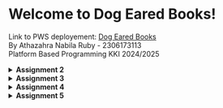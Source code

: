 # Welcome to Dog Eared Books!
Link to PWS deployement: [Dog Eared Books](http://athazahra-nabila-dogearedbooks.pbp.cs.ui.ac.id/)  
By Athazahra Nabila Ruby - 2306173113  
Platform Based Programming KKI 2024/2025

<details>
<Summary><b>Assignment 2</b></summary>

## Step-by-Step Project Implementation
A breakdown of what I did to execute this project:
### Creating the Django project
1. I made a new directory "dog-eared-books" to store the contents of this project
2. I installed a virtual inviroment in the "book_store" directory by running this command on the terminal:
    ```
   python3 -m venv env
   ```
3. Then I activated it with the command:
    ```
   source env/bin/activate
   ```
4. I created the file "requirement.txt" and edited it by using VS Code to add the required the dependencies:
   ```
   django
   gunicorn
   whitenoise
   psycopg2-binary
   requests
   urllib3
   ```
5. Then I installed the dependencies with the command:
    ```
    pip install -r requirements.txt
    ```
6. I created a new Django project named "book_store" with the command 
    ```
    django-admin startproject book_store .
    ```
7. After the project was installed, I added "localhost" and "127.0.0.1" to the ALLOWED_HOSTS in the settings.py file.

### Creating an application with the name main in the project.
8. I created a new application named main with the command:
    ```
    python manage.py startapp main
    ```
9. After the main application was installed, I added 'main' to the INSTALLED_APPS list in the settings.py file to signify the presence of the main application.

### Creating a Template
10. To create a template, I created a templates directory (within the main directory) and added a main.html file that would serve as the template.
11. I filled the template with the necessary components (application name, name, class)

### Creating Models
12. I added a model in the models.py file called Product, which has the necessary attributes name, price, and description, and i also added other attributes that relate to my shop, namely release_date and genre.
13. I then performed migrations to apply my model with the commands:
    ```
    python3 manage.py makemigrations
    python3 manage.py migrate
    ```

### Connecting View with Template
14. I filled the views.py file with a function called show_main that will "send" data to the template if a request is made from the template, which includes app_name, name, and class.

### Configuring URLs
15. I created a urls.py file in the main application and added the following code to configure the routing in the application:
    ```
    from django.urls import path
    from main.views import show_main

    app_name = 'main'

    urlpatterns = [
        path('', show_main, name='show_main'),
    ]
    ```
16. Then, I edited the urls.py in the book_store project for overall project with:
    ```
    from django.urls import path, include

    urlpatterns = [
        path('', include('main.urls')),
    ]
    ```

### Git and PWS Deployment
17. I created a new repository on GitHub and connected it to the local repository by runnning git init.
18. After the connection was established, I performed add, commit, and push actions to the remote GitHub repository.
19. To deploy to PWS, I created a new project titled 'dogearedbooks' on the PWS website then added my PWS deployement URL to the ALLOWED_HOSTS list in settings.py.
20. Finally, I connected the repository to PWS and pushed it to the PWS repository for deployment.
21. I'm finished!


## Diagram
![Diagram](images/pbp_diagram.jpg)

## The use of git in software development
Git is a version control system that helps developers track changes in their codebase, making it easier to manage and collaborate on projects. It allows multiple developers to work on the same project simultaneously, supports branching and merging, and provides a history of all changes, enabling easy rollback to previous versions if needed.


## Why Django?
I believe that one of the reasons Django was chosen is because it uses Python, a language we have been studying since the first semester. This allows students to focus directly on platform-based programming concepts without having to learn a new syntax, as they are already familiar with Python.

## Why are Django Models Called ORMs?
Django models are called ORMs (Object Relational Mapping) because of their nature of directly converting data into tables. As a result, developers don't need to interact directly with data tables like in SQL but can create and access data directly from the model.

</details>

<details>
<Summary><b>Assignment 3</b></summary>

## Step-by-Step Project Implementation

### Setting up template
1. Firstly, I created a new templates folder in the root directory and added base.html that functions as a base view to ensure a consistent design throughout the website and minimize code duplication.
2. To adjust to the changes, I added BASE_DIR / 'templates' in settings.py to the DjangoTemplates DIR field.
3. Then I adjusted my main.html file to use base.html as the main template.

### Creating an input form
4. First, I added an UUID to correctly identify each book and did a model migration.
```
class BookEntry(modelsModel):
    ...
   id = models.UUIDField(primary_key = True, default=uuid.uuid4, editable=False)
   ...
``` 
5. Then, I created the file forms.py which is used to create the structure of the form that can accept entries or new item data. It contains:
```
from django.forms import ModelForm
from main.models import BookEntry

class BookEntryForm(ModelForm):
    class Meta:
        model = BookEntry
        fields = ["title", "author", "price", "genre", "summary"]
```
6. On views.py, I imported redirect and created a new function which implemented the form and validates the inputs.
```
def create_book_entry(request):
    form = BookEntryForm(request.POST or None)

    if form.is_valid() and request.method == "POST":
        form.save()
        return redirect('main:show_main')

    context = {'form': form}
    return render(request, "create_book_entry.html", context)
```
7. I modified the show_main function so that it stores all of the entries.
```
def show_main(request):
    book_entries = BookEntry.objects.all()

    context = {
        'application_name': 'dog-eared-books',
        'class': 'PBP KKI',
        'name': 'Athazahra Nabila Ruby',
        'book_entries': book_entries
    }

    return render(request, "main.html", context)
```
8. I then imported the create_book_entry function to urls.py and implemented its URL routing by adding:
```
urlpatterns = [
   ...
   path('create-book-entry', create_book_entry, name='create_book_entry')
]
```
9. I created create_book_entry.html to add a HTML page on submitting the entries, it contains:
```
{% extends 'base.html' %} 
{% block content %}
<h1>Add New Book Entry</h1>

<form method="POST">
  {% csrf_token %}
  <table>
    {{ form.as_table }}
    <tr>
      <td></td>
      <td>
        <input type="submit" value="Add Book Entry" />
      </td>
    </tr>
  </table>
</form>

{% endblock %}
```
10. Then I modified my main.html to add a button that redirects to the entry submission and displays said entries as a table:
```
...
{% if not book_entries %}
<p>Sorry, there are no books available!</p>
{% else %}
<table>
  <tr>
    <th>Title</th>
    <th>Author</th>
    <th>Price</th>
    <th>Genre</th>
    <th>Summary</th>
  </tr>

  {% comment %} This is how to display book data
  {% endcomment %} 
  {% for book_entry in book_entries %}
  <tr>
    <td>{{book_entry.title}}</td>
    <td>{{book_entry.author}}</td>
    <td>{{book_entry.price}}</td>
    <td>{{book_entry.genre}}</td>
    <td>{{book_entry.summary}}</td>
  </tr>
  {% endfor %}
</table>
{% endif %}

<br />

<a href="{% url 'main:create_book_entry' %}">
  <button>Add New book Entry</button>
</a>
{% endblock content %}
```

### Adding views
11. I added 4 functions to views.py to access data in the form of XML, JSON, and both by IDs
```
def show_xml(request):
    data = BookEntry.objects.all()
    return HttpResponse(serializers.serialize("xml", data), content_type="application/xml")

def show_json(request):
    data = BookEntry.objects.all()
    return HttpResponse(serializers.serialize("json", data), content_type="application/json")

def show_xml_by_id(request, id):
    data = BookEntry.objects.filter(pk=id)
    return HttpResponse(serializers.serialize("xml", data), content_type="application/xml")

def show_json_by_id(request, id):
    data = BookEntry.objects.filter(pk=id)
    return HttpResponse(serializers.serialize("json", data), content_type="application/json")
```

### Creating URL routing to each view
12. I then imported those 4 functions to urls.py then implemented their URL routing by adding:
```
urlpatterns = [
    ...
    path('xml/', show_xml, name='show_xml'),
    path('json/', show_json, name='show_json'),
    path('xml/<str:id>/', show_xml_by_id, name='show_xml_by_id'),
    path('json/<str:id>/', show_json_by_id, name='show_json_by_id'),
]
```
13. Lastly, I deployed the changes I made to PWS and Github.
14. I'm done!

## Why do we need data delivery in implementing a platform?
In the process of implementing a platform, data delivery is important because it facilitates communication between clients, servers, and other systems. This process ensures that information can be sent quickly, securely, and efficiently. Without proper data delivery, the platform would feel slow and inefficient, which could reduce user interest.

## Which is better, XML or JSON? Why is JSON more popular than XML?
In my opinion, JSON is better and more popular than XML because JSON has a simpler structure and appearance, making it easier for humans to read. Moreover, JSON processing tends to be faster and more efficient for data exchange due to its lower complexity compared to XML.

## What is the usage of is_valid() in Django forms? Why do we need the method in forms?
The is_valid() method in Django forms is used to check the validity of the data entered. If the data entered meets the form's requirements (such as data type, data length), then is_valid() will return True, otherwise, it will return False. This method is needed because it verifies and ensures that the data to be entered into the database is correct. Additionally, this method simplifies management in case there are errors when the entered data is not valid.

## Why do we need csrf_token when creating a form in Django? What could happen if we did not use csrf_token on a Django form? How could this be leveraged by an attacker?
The csrf_token is important to protect web applications from Cross-Site Request Forgery (CSRF) attacks, where an attacker can trick an authenticated user into sending malicious requests to the server without their knowledge. Without a csrf_token, the server cannot differentiate between a legitimate request and a malicious one, allowing attackers to abuse the user’s session to perform unintended actions. Therefore, the csrf_token ensures that every request originates from a legitimate and secure source.

## Postman Screenshots
XML
![XML](images/pbp_xml.jpg)

XML by ID
![XMLID](images/pbp_xmlid.jpg)

JSON
![JSON](images/pbp_json.jpg)

SON by ID
![JSONID](images/pbp_jsonid.jpg)

</details>


<details>
<Summary><b>Assignment 4</b></summary>

## Step-by-Step Project Implementation

### Implement the register, login, and logout functions & using data from cookies
1. I first activated the virtual enviroment by running:
```
source env/bin/activate
```
2. In views.py, I imported:
- UserCreationForm to implement the register function
- AuthenticationForms, authenticate, and login to implement the login function
- logout to implement the logout functions 
- datetime, HttpResponseRedirect, and reverse to use cookies. 
I then added those three functions (register, login, logout) to the file:
```
def register(request):
    form = UserCreationForm()

    if request.method == "POST":
        form = UserCreationForm(request.POST)
        if form.is_valid():
            form.save()
            messages.success(request, 'Your account has been successfully created!')
            return redirect('main:login')
    context = {'form':form}
    return render(request, 'register.html', context)

def login_user(request):
   if request.method == 'POST':
      form = AuthenticationForm(data=request.POST)

      if form.is_valid():
        user = form.get_user()
        login(request, user)
        response = HttpResponseRedirect(reverse("main:show_main"))
        response.set_cookie('last_login', str(datetime.datetime.now()))
        return response

   else:
      form = AuthenticationForm(request)
   context = {'form': form}
   return render(request, 'login.html', context)

def logout_user(request):
    logout(request)
    response = HttpResponseRedirect(reverse('main:login'))
    response.delete_cookie('last_login')
    return response
```
3. To use cookies for the login, I modified show_main:
```
def show_main(request):
...
                'last_login': request.COOKIES['last_login'],
        }
        return render(request, "main.html", context)  
...
```

4. I created an HTML file called "register.html" to display the register page.
```
{% extends 'base.html' %} {% block meta %}
<title>Register</title>
{% endblock meta %} {% block content %}

<div class="login">
  <h1>Register</h1>

  <form method="POST">
    {% csrf_token %}
    <table>
      {{ form.as_table }}
      <tr>
        <td></td>
        <td><input type="submit" name="submit" value="Register" /></td>
      </tr>
    </table>
  </form>

  {% if messages %}
  <ul>
    {% for message in messages %}
    <li>{{ message }}</li>
    {% endfor %}
  </ul>
  {% endif %}
</div>

{% endblock content %}
```
5. I created an HTML file called "login.html" to display the login page.
```
{% extends 'base.html' %}

{% block meta %}
<title>Login</title>
{% endblock meta %}

{% block content %}
<div class="login">
  <h1>Login</h1>

  <form method="POST" action="">
    {% csrf_token %}
    <table>
      {{ form.as_table }}
      <tr>
        <td></td>
        <td><input class="btn login_btn" type="submit" value="Login" /></td>
      </tr>
    </table>
  </form>

  {% if messages %}
  <ul>
    {% for message in messages %}
    <li>{{ message }}</li>
    {% endfor %}
  </ul>
  {% endif %} Don't have an account yet?
  <a href="{% url 'main:register' %}">Register Now</a>
</div>

{% endblock content %}
```
6. I also created a "logout" button and displayed the last login data on the main page by adding this to main.html:
```
<a href="{% url 'main:logout' %}">
  <button>Logout</button>
</a>

<h5>Last login session: {{ last_login }}</h5>
```
7. Next, I performed URL routing by importing the register, login, and logout functions to urls.py then added these paths to urlpatterns:
```
path('register/', register, name='register'),
path('login/', login_user, name='login'),
path('logout/', logout_user, name='logout'),
```
8. To force users to login before accessing the site, I imported login_required to views.py then added the restriction to the show_main function:
```
@login_required(login_url='/login')
```

### Make two user accounts with three dummy data each
9. I created two acounts on my page, namely "voicemail337" and "dogears" and I added some book entries.  
voicemail337:
![voicemail337](images/voicemail337.jpg)
dogears:
![dogears](images/dogears.jpg)

### Connect the models Product (BookEntry) and User
10. In models.py, I imported User then modified my BookEntry class by adding:
```
user = models.ForeignKey(User, on_delete=models.CASCADE)
```
11. In views.py, I modified show_main so that only authorized users can view their Product models. I also modified create_book_entry to modify the user field before saving it to the database
```
def show_main(request):
    book_entries = BookEntry.objects.filter(user=request.user)

    context = {
        ...
        'name': request.user.username,
        ...
    }

def create_book_entry(request):
    form = BookEntryForm(request.POST or None)

    if form.is_valid() and request.method == "POST":
        book_entry = form.save(commit=False)
        book_entry.user = request.user
        book_entry.save()
        return redirect('main:show_main')

    context = {'form': form}
    return render(request, "create_book_entry.html", context)
```
12. Lastly, I did model migrations by running
```
python manage.py makemigrations
python manage.py migrate
```

## What is the difference between HttpResponseRedirect() and redirect()?
The difference between HttpResponseRedirect() and redirect() lies in how they are used to perform URL redirects and the level of control they offer.

- HttpResponseRedirect(): Returns an HTTP 302 response to redirect to a specified URL. It’s useful when you need more control over the response before returning it, such as redirecting to an external site.
- redirect(): Internally uses HttpResponseRedirect(). It is more practical and flexible because it can accept different types of parameters, such as URLs, named URL patterns, or model instances.

In short, redirect() is simpler and more flexible, making it easier to use for various scenarios. HttpResponseRedirect(), on the other hand, is better when more control over the response is needed.

## How the BookEntry model is linked with User
The BookEntry model is linked to the User model through a foreign key (on models.py):
```
class BookEntry(models.Model):
    user = models.ForeignKey(User, on_delete=models.CASCADE)
```
When a BookEntry is created using the create_book_entry function (on views.py), it is linked to the corresponding User.
```
def create_book_entry(request):
    form = BookEntryForm(request.POST or None)

    if form.is_valid() and request.method == "POST":
        book_entry = form.save(commit=False)
        book_entry.user = request.user
```

## What is the difference between authentication and authorization, and what happens when a user logs in?
Authentication is the process of verifying a user's identity to ensure they are who they claim to be. For example, entering a username, password, or OTP during login. In Django, authentication is handled by the authenticate() and login() functions. 

Authorization is about determining what actions or resources a user is allowed to access after they have been authenticated. In Django, authorization is managed using permissions and groups, and decorators like @login_required and @permission_required help control access to views.

When a user logs in:
1. Provide Credentials: User submits username and password
2. Authentication: The system verifies if the credentials match stored data using Django's authenticate() function
3. Session Creation: If authenticated, Django creates a session for the user, storing the session ID as a cookie in the browser
4. Authorization: The system checks the user's permissions and roles to determine accessible resources
5. Redirect: If successful, the user is redirected to a target page

## How does Django remember logged-in users? Explain other uses of cookies and whether all cookies are safe to use.
Django remembers logged-in users through sessions stored in cookies. When a user logs in, Django creates a session, stores the session data on the server, and assigns a unique session ID to the user. This session ID is sent to the user's browser as a cookie called sessionid. Every time the user makes a new request, the browser sends the sessionid cookie back to the server, allowing Django to identify the user.

Cookies can also be used for storing user preferences, tracking, shopping carts in e-commerce, and security tokens. However, not all cookies are safe to use. There are key concerns regarding their security and privacy. Cookies can be vulnerable to attacks such as Cross-Site Scripting (XSS) and Cross-Site Request Forgery (CSRF) if they are not properly managed. Additionally, tracking cookies can raise significant privacy issues, as they often collect data on user behavior without explicit consent.
</details>

<details>
<Summary><b>Assignment 5</b></summary>

## Step-by-Step Project Implementation

### Implement functions to delete and edit products.
1. Firstly, I imported the Tailwind CDN on base.html by addding:
```html
<script src="https://cdn.tailwindcss.com">
</script>
```

2. I imported 'reverse' then created an edit and delete function on views.py
```py
def edit_book(request, id):
    book = BookEntry.objects.get(pk = id)

    form = BookEntryForm(request.POST or None, instance=book)

    if form.is_valid() and request.method == "POST":
        # Save form and return to home page
        form.save()
        return HttpResponseRedirect(reverse('main:show_main'))

    context = {'form': form}
    return render(request, "edit_book.html", context)

def delete_book(request, id):
    # Get book based on id
    book = BookEntry.objects.get(pk = id)
    # Delete book
    book.delete()
    # Return to home page
    return HttpResponseRedirect(reverse('main:show_main'))
```
3. I then created an html file called "edit_book.html" as the editing page
4. To perform URL routing, I imported the edit and delete functions to urls.py then added these paths:
```py
urlpatterns = [
...
        path('edit-product/<uuid:id>', edit_book, name='edit_book'),
        path('delete/<uuid:id>', delete_book, name='delete_book')
]
```
5. I modified main.html to create an edit and delete button by adding:
```html
<td>
        <a href="{% url 'main:edit_book' book_entry.pk %}">
            <button>
                Edit
            </button>
        </a>
    </td>
    <td>
        <a href="{% url 'main:delete_book' book_entry.pk %}">
            <button>
                Delete
            </button>
        </a>
    </td>
```
### Customize the design of the HTML templates
For all my customizations, I followed a color pallete: green-900, white, and black with B&W photos as the backgrounds.  
6. I first created a 'global.css' file on static/css to manage the general appearance of the website, I also added images that I want to add to the website to static/image
```css
.form-style form input, form textarea, form select {
    width: 100%;
    padding: 0.5rem;
    border: 2px solid #bcbcbc;
    border-radius: 0.375rem;
}
.form-style form input:focus, form textarea:focus, form select:focus {
    outline: none;
    border-color: #092b06;
    box-shadow: 0 0 0 3px #092b06;
}
@keyframes shine {
    0% { background-position: -200% 0; }
    100% { background-position: 200% 0; }
}
.animate-shine {
    background: linear-gradient(120deg, rgba(255, 255, 255, 0.3), rgba(255, 255, 255, 0.1) 50%, rgba(255, 255, 255, 0.3));
    background-size: 200% 100%;
    animation: shine 3s infinite;
}
```
#### Customize the login, register, and add product pages
7. I customized those pages by modifying these files:  
'login.html'
```html
{% extends 'base.html' %}
{% load static %}

{% block meta %}
<title>Login</title>
{% endblock meta %}

{% block content %}
<div class="min-h-screen flex items-center justify-center bg-[url('{% static "image/aeon13.webp" %}')] bg-cover bg-center bg-fixed flex flex-col">
  <div class="max-w-md w-full space-y-8">
    <div>
      <h2 class="mt-6 text-center text-white text-3xl font-extrabold text-gray-900">
        Login to your account
      </h2>
    </div>
    <form class="mt-8 space-y-6" method="POST" action="">
      {% csrf_token %}
      <input type="hidden" name="remember" value="true">
      <div class="rounded-md shadow-sm -space-y-px">
        <div>
          <label for="username" class="sr-only">Username</label>
          <input id="username" name="username" type="text" required class="appearance-none rounded-none relative block w-full px-3 py-2 border border-gray-300 placeholder-gray-500 text-gray-900 rounded-t-md focus:outline-none focus:ring-green-900 focus:border-green-900 focus:z-10 sm:text-sm" placeholder="Username">
        </div>
        <div>
          <label for="password" class="sr-only">Password</label>
          <input id="password" name="password" type="password" required class="appearance-none rounded-none relative block w-full px-3 py-2 border border-gray-300 placeholder-gray-500 text-gray-900 rounded-b-md focus:outline-none focus:ring-green-900 focus:border-green-900 focus:z-10 sm:text-sm" placeholder="Password">
        </div>
      </div>

      <div>
        <button type="submit" class="group relative w-full flex justify-center py-2 px-4 border border-transparent text-sm font-medium rounded-md text-white bg-green-900 hover:bg-green-900 focus:outline-none focus:ring-2 focus:ring-offset-2 focus:ring-green-900">
          Sign in
        </button>
      </div>
    </form>

    {% if messages %}
    <div class="mt-4">
      {% for message in messages %}
      {% if message.tags == "success" %}
            <div class="bg-green-100 border border-green-400 text-green-700 px-4 py-3 rounded relative" role="alert">
                <span class="block sm:inline">{{ message }}</span>
            </div>
        {% elif message.tags == "error" %}
            <div class="bg-red-100 border border-red-400 text-red-700 px-4 py-3 rounded relative" role="alert">
                <span class="block sm:inline">{{ message }}</span>
            </div>
        {% else %}
            <div class="bg-blue-100 border border-blue-400 text-blue-700 px-4 py-3 rounded relative" role="alert">
                <span class="block sm:inline">{{ message }}</span>
            </div>
        {% endif %}
      {% endfor %}
    </div>
    {% endif %}

    <div class="text-center mt-4">
      <p class="text-sm text-white">
        Don't have an account yet?
        <a href="{% url 'main:register' %}" class="font-medium text-green-700 hover:text-green-900">
          Register Now
        </a>
      </p>
    </div>
  </div>
</div>
{% endblock content %}
```
'register.html'
```html
{% extends 'base.html' %}
{% load static %}

{% block meta %}
<title>Register</title>
{% endblock meta %}

{% block content %}
<div class="min-h-screen flex items-center justify-center bg-[url('{% static "image/aeon9.webp" %}')] bg-cover bg-center bg-fixed flex flex-col">

  <div class="max-w-md w-full space-y-8 form-style">
    <div>
      <h2 class="mt-6 text-center text-3xl font-extrabold text-green-900">
        Create your account
      </h2>
    </div>
    <form class="mt-8 space-y-6" method="POST">
      {% csrf_token %}
      <input type="hidden" name="remember" value="true">
      <div class="rounded-md shadow-sm -space-y-px">
        {% for field in form %}
          <div class="{% if not forloop.first %}mt-4{% endif %}">
            <label for="{{ field.id_for_label }}" class="mb-2 font-semibold text-white">
              {{ field.label }}
            </label>
            <div class="relative">
              {{ field }}
              <div class="absolute inset-y-0 right-0 pr-3 flex items-center pointer-events-none">
                {% if field.errors %}
                  <svg class="h-5 w-5 text-red-500" fill="currentColor" viewBox="0 0 20 20">
                    <path fill-rule="evenodd" d="M18 10a8 8 0 11-16 0 8 8 0 0116 0zm-7 4a1 1 0 11-2 0 1 1 0 012 0zm-1-9a1 1 0 00-1 1v4a1 1 0 102 0V6a1 1 0 00-1-1z" clip-rule="evenodd" />
                  </svg>
                {% endif %}
              </div>
            </div>
            {% if field.errors %}
              {% for error in field.errors %}
                <p class="mt-1 text-sm text-red-600">{{ error }}</p>
              {% endfor %}
            {% endif %}
          </div>
        {% endfor %}
      </div>

      <div>
        <button type="submit" class="group relative w-full flex justify-center py-2 px-4 border border-transparent text-sm font-medium rounded-md text-white bg-green-800 hover:bg-green-900 focus:outline-none focus:ring-2 focus:ring-offset-2 focus:ring-indigo-500">
          Register
        </button>
      </div>
    </form>

    {% if messages %}
    <div class="mt-4">
      {% for message in messages %}
      <div class="bg-red-100 border border-red-400 text-red-700 px-4 py-3 rounded relative" role="alert">
        <span class="block sm:inline">{{ message }}</span>
      </div>
      {% endfor %}
    </div>
    {% endif %}

    <div class="text-center mt-4">
      <p class="text-sm text-black">
        Already have an account?
        <a href="{% url 'main:login' %}" class="font-medium text-green-700 hover:text-green-900">
          Login here
        </a>
      </p>
    </div>
  </div>
</div>
{% endblock content %}
```
'create_book_entry.html'
```html
{% extends 'base.html' %}
{% load static %}
{% block meta %}
<title>Create Book</title>
{% endblock meta %}

{% block content %}
{% include 'navbar.html' %}

<div class="min-h-screen bg-[url('{% static "image/aeon7.webp" %}')] bg-cover bg-center bg-fixed flex flex-col">
  <div class="container mx-auto px-4 py-8 mt-16 max-w-xl">
    <h1 class="text-3xl font-bold text-center mb-8 text-green-900">Create Book Entry</h1>
  
    <div class="bg-white shadow-md rounded-lg p-6 form-style">
      <form method="POST" class="space-y-6">
        {% csrf_token %}
        {% for field in form %}
          <div class="flex flex-col">
            <label for="{{ field.id_for_label }}" class="mb-2 font-semibold text-green-900">
              {{ field.label }}
            </label>
            <div class="w-full">
              {{ field }}
            </div>
            {% if field.help_text %}
              <p class="mt-1 text-sm text-green-900">{{ field.help_text }}</p>
            {% endif %}
            {% for error in field.errors %}
              <p class="mt-1 text-sm text-red-600">{{ error }}</p>
            {% endfor %}
          </div>
        {% endfor %}
        <div class="flex justify-center mt-6">
          <button type="submit" class="bg-green-900 text-white font-semibold px-6 py-3 rounded-lg hover:bg-greeen-700 transition duration-300 ease-in-out w-full">
            Create Book Entry
          </button>
        </div>
      </form>
    </div>
  </div>
</div>

{% endblock %}
```

#### For each product card, create two buttons to edit and delete the product
9. I customized my cards so that it resembles a book then added those two buttons by modifying 'card_book.html'
```html
<div class="relative w-64 h-80 bg-white shadow-lg rounded-lg mb-2 border-2 border-gray-300 overflow-hidden flex transform hover:scale-105 hover:shadow-2xl transition-all duration-300">
    <!-- left side -->
    <div class="w-1/5 bg-green-900 text-white p-4 flex flex-col justify-center rounded-l-lg">
    </div>
  
    <!-- right side -->
    <div class="p-4 flex-1 bg-gray-50 rounded-r-lg flex flex-col">
      <!-- book title -->
      <h3 class="font-bold text-xl text-gray-800 mb-1">{{ book_entry.title }}</h3>
      <!-- book author -->
      <p class="text-gray-600 italic mb-2">by {{ book_entry.author }}</p>
      <!-- book genre -->
      <p class="text-green-700 font-semibold mb-1">Genre: {{ book_entry.genre }}</p>
      <!-- book price -->
      <p class="text-green-600 font-bold mb-3">Price: ${{ book_entry.price }}</p>
      
      <!-- book summary -->
      <p class="text-gray-700 flex-grow overflow-scroll whitespace-normal text-sm">
        {{ book_entry.summary }}
      </p>
  
      <!-- edit and delete buttons  -->
      <div class="flex justify-end space-x-2 mt-2">
        <a href="{% url 'main:edit_book' book_entry.pk %}" class="bg-red-700 hover:bg-yellow-600 text-white rounded-full p-2 transition duration-300 shadow-md">
          <svg xmlns="http://www.w3.org/2000/svg" class="h-6 w-6" fill="none" viewBox="0 0 24 24" stroke="currentColor">
            <path d="M13.586 3.586a2 2 0 112.828 2.828l-.793.793-2.828-2.828.793-.793zM11.379 5.793L3 14.172V17h2.828l8.38-8.379-2.83-2.828z" />
          </svg>
        </a>
        <a href="{% url 'main:delete_book' book_entry.pk %}" class="bg-red-800 hover:bg-red-600 text-white rounded-full p-2 transition duration-300 shadow-md">
          <svg xmlns="http://www.w3.org/2000/svg" class="h-6 w-6" fill="none" viewBox="0 0 24 24" stroke="currentColor">
            <path fill-rule="evenodd" d="M9 2a1 1 0 00-.894.553L7.382 4H4a1 1 0 000 2v10a2 2 0 002 2h8a2 2 0 002-2V6a1 1 0 100-2h-3.382l-.724-1.447A1 1 0 0011 2H9zM7 8a1 1 0 012 0v6a1 1 0 11-2 0V8zm5-1a1 1 0 00-1 1v6a1 1 0 102 0V8a1 1 0 00-1-1z" clip-rule="evenodd" />
          </svg>
        </a>
      </div>
    </div>
  </div>
```

### Create a navigation bar
10. Created 'navbar.html' on /templates which consists of:
```html
<nav class="bg-green-900 shadow-lg fixed top-0 left-0 z-40 w-screen">
    <div class="max-w-7xl mx-auto px-4 sm:px-6 lg:px-8">
      <div class="flex items-center justify-between h-16">
        <div class="flex items-center">
          <h1 class="text-2xl font-bold text-center text-white">Dog Eared Books</h1>
        </div>
        <div class="hidden md:flex items-center">
          {% if user.is_authenticated %}
            <span class="text-gray-300 mr-4">Welcome, {{ user.username }}</span>
            <a href="{% url 'main:logout' %}" class="text-center bg-black hover:bg-black text-white font-bold py-2 px-4 rounded transition duration-300">
              Logout
            </a>
          {% else %}
            <a href="{% url 'main:login' %}" class="text-center bg-blue-500 hover:bg-blue-600 text-white font-bold py-2 px-4 rounded transition duration-300 mr-2">
              Login
            </a>
            <a href="{% url 'main:register' %}" class="text-center bg-green-500 hover:bg-green-600 text-white font-bold py-2 px-4 rounded transition duration-300">
              Register
            </a>
          {% endif %}
        </div>
        <div class="md:hidden flex items-center">
          <button class="mobile-menu-button">
            <svg class="w-6 h-6 text-white" fill="none" stroke-linecap="round" stroke-linejoin="round" stroke-width="2" viewBox="0 0 24 24" stroke="currentColor">
              <path d="M4 6h16M4 12h16M4 18h16"></path>
            </svg>
          </button>
        </div>
      </div>
    </div>
    <!-- Mobile menu -->
    <div class="mobile-menu hidden md:hidden  px-4 w-full md:max-w-full">
      <div class="pt-2 pb-3 space-y-1 mx-auto">
        {% if user.is_authenticated %}
          <span class="block text-gray-300 px-3 py-2">Welcome, {{ user.username }}</span>
          <a href="{% url 'main:logout' %}" class="block text-center bg-black hover:bg-black text-white font-bold py-2 px-4 rounded transition duration-300">
            Logout
          </a>
        {% else %}
          <a href="{% url 'main:login' %}" class="block text-center bg-blue-500 hover:bg-blue-600 text-white font-bold py-2 px-4 rounded transition duration-300 mb-2">
            Login
          </a>
          <a href="{% url 'main:register' %}" class="block text-center bg-green-500 hover:bg-green-600 text-white font-bold py-2 px-4 rounded transition duration-300">
            Register
          </a>
        {% endif %}
      </div>
    </div>
    <script>
      const btn = document.querySelector("button.mobile-menu-button");
      const menu = document.querySelector(".mobile-menu");
    
      btn.addEventListener("click", () => {
        menu.classList.toggle("hidden");
      });
    </script>
  </nav>
```

### Finishing
11. In 'settings.py', I added the WhiteNoise middleware so that Django can automatically manage static files, and I also configured STATIC_ROOT, STATICFILES_DIRS, and STATIC_URL
```py
MIDDLEWARE = [
    ...
    'whitenoise.middleware.WhiteNoiseMiddleware'
    ...
]
...
STATIC_URL = '/static/'
if DEBUG:
    STATICFILES_DIRS = [
        BASE_DIR / 'static' 
    ]
else:
    STATIC_ROOT = BASE_DIR / 'static' 
...
```

## Explain the priority order of CSS selectors for an HTML element
The order:
1. Inline styles
2. IDs (#id)
3. Classes (.class)
4. Element selectors (div, p, etc.)

More specific selectors take precedence, and if specificity is equal, the order of appearance in the CSS (cascade) applies. Important (!important) overrides all other rules, regardless of specificity.

## Why does responsive design become an important concept in web application development? Give examples of applications that have and have not implemented responsive design!
Responsive design is crucial in web development to ensure a website looks and functions well on different devices and screen sizes. It uses flexible layouts, media queries, and relative units to adapt to various resolutions. For example, websites like Amazon or Airbnb are responsive and adjust smoothly across devices, while older sites or poorly maintained applications may not scale well, making them difficult to use on mobile devices.

## Explain the differences between margin, border, and padding, and how to implement these three things!
These are CSS properties used to control space around and inside elements. Margin is the space outside the element, border is the line around the element's box, and padding is the space inside the element between the content and the border. 

You can implement them using properties like:
```
{
  margin: 10px;, 
  border: 2px solid black;, 
  padding: 5px;, 
}
```

## Explain the concepts of flex box and grid layout along with their uses!
Flexbox: a one-dimensional layout system (either horizontal or vertical) used to distribute space between items in a container, making it ideal for aligning items in rows or columns. 

Grid: a two-dimensional layout system that allows for more complex layouts by defining rows and columns. 

Flexbox is great for simple alignment and responsiveness, while Grid excels at creating more structured, grid-like layouts.
</details>